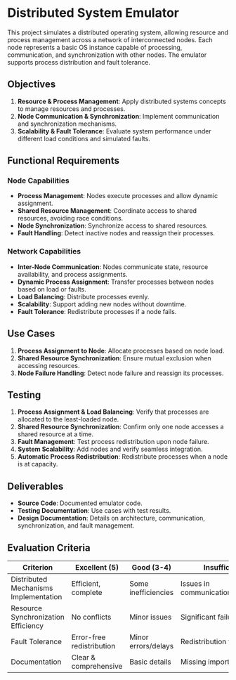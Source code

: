 

# Distributed System Emulator

This project simulates a distributed operating system, allowing resource and process management across a network of interconnected nodes. Each node represents a basic OS instance capable of processing, communication, and synchronization with other nodes. The emulator supports process distribution and fault tolerance.

## Objectives

1. **Resource & Process Management**: Apply distributed systems concepts to manage resources and processes.
2. **Node Communication & Synchronization**: Implement communication and synchronization mechanisms.
3. **Scalability & Fault Tolerance**: Evaluate system performance under different load conditions and simulated faults.

## Functional Requirements

### Node Capabilities

- **Process Management**: Nodes execute processes and allow dynamic assignment.
- **Shared Resource Management**: Coordinate access to shared resources, avoiding race conditions.
- **Node Synchronization**: Synchronize access to shared resources.
- **Fault Handling**: Detect inactive nodes and reassign their processes.

### Network Capabilities

- **Inter-Node Communication**: Nodes communicate state, resource availability, and process assignments.
- **Dynamic Process Assignment**: Transfer processes between nodes based on load or faults.
- **Load Balancing**: Distribute processes evenly.
- **Scalability**: Support adding new nodes without downtime.
- **Fault Tolerance**: Redistribute processes if a node fails.

## Use Cases

1. **Process Assignment to Node**: Allocate processes based on node load.
2. **Shared Resource Synchronization**: Ensure mutual exclusion when accessing resources.
3. **Node Failure Handling**: Detect node failure and reassign its processes.

## Testing

1. **Process Assignment & Load Balancing**: Verify that processes are allocated to the least-loaded node.
2. **Shared Resource Synchronization**: Confirm only one node accesses a shared resource at a time.
3. **Fault Management**: Test process redistribution upon node failure.
4. **System Scalability**: Add nodes and verify seamless integration.
5. **Automatic Process Redistribution**: Redistribute processes when a node is at capacity.

## Deliverables

- **Source Code**: Documented emulator code.
- **Testing Documentation**: Use cases with test results.
- **Design Documentation**: Details on architecture, communication, synchronization, and fault management.

## Evaluation Criteria

| Criterion                             | Excellent (5)             | Good (3-4)          | Insufficient (1-2)                      |
| ------------------------------------- | ------------------------- | ------------------- | --------------------------------------- |
| Distributed Mechanisms Implementation | Efficient, complete       | Some inefficiencies | Issues in communication/synchronization |
| Resource Synchronization Efficiency   | No conflicts              | Minor issues        | Significant failures                    |
| Fault Tolerance                       | Error-free redistribution | Minor errors/delays | Redistribution failure                  |
| Documentation                         | Clear & comprehensive     | Basic details       | Missing important details               |
